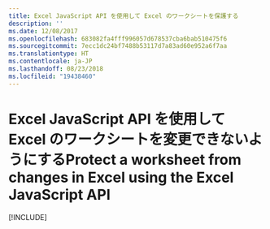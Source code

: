 ```yaml
---
title: Excel JavaScript API を使用して Excel のワークシートを保護する
description: ''
ms.date: 12/08/2017
ms.openlocfilehash: 683082fa4fff996057d678537cba6bab510475f6
ms.sourcegitcommit: 7ecc1dc24bf7488b53117d7a83ad60e952a6f7aa
ms.translationtype: HT
ms.contentlocale: ja-JP
ms.lasthandoff: 08/23/2018
ms.locfileid: "19438460"
---
```

# <a name="protect-a-worksheet-from-changes-in-excel-using-the-excel-javascript-api"></a><span data-ttu-id="d6c43-102">Excel JavaScript API を使用して Excel のワークシートを変更できないようにする</span><span class="sxs-lookup"><span data-stu-id="d6c43-102">Protect a worksheet from changes in Excel using the Excel JavaScript API</span></span>

[!INCLUDE[](../includes/excel-tutorial-protect-worksheet.md)]